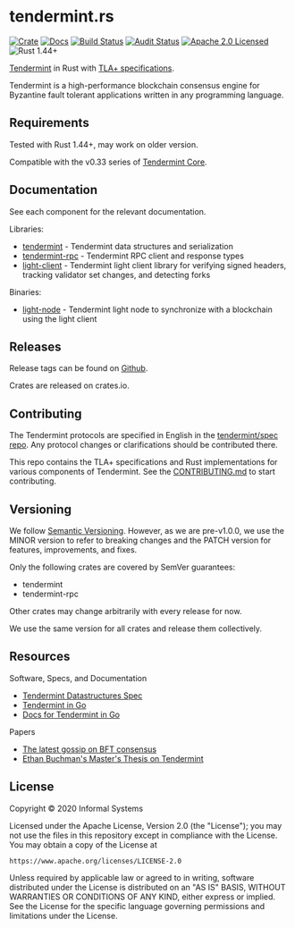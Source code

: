 # tendermint.rs

[![Crate][crate-image]][crate-link]
[![Docs][docs-image]][docs-link]
[![Build Status][build-image]][build-link]
[![Audit Status][audit-image]][audit-link]
[![Apache 2.0 Licensed][license-image]][license-link]
![Rust 1.44+][rustc-image]

[Tendermint] in Rust with [TLA+ specifications](/docs/spec).

Tendermint is a high-performance blockchain consensus engine 
for Byzantine fault tolerant applications written in any programming language.

## Requirements

Tested with Rust 1.44+, may work on older version.

Compatible with the v0.33 series of [Tendermint Core][Tendermint].

## Documentation

See each component for the relevant documentation.

Libraries:

- [tendermint](./tendermint) - Tendermint data structures and
  serialization
- [tendermint-rpc](./rpc) - Tendermint RPC client and
  response types
- [light-client](./light-client) - Tendermint light client library for verifying
  signed headers, tracking validator set changes, and detecting forks

Binaries:

- [light-node](./light-node) - Tendermint light node to synchronize with a
  blockchain using the light client 

## Releases

Release tags can be found on [Github](https://github.com/informalsystems/tendermint-rs/releases).

Crates are released on crates.io.

## Contributing

The Tendermint protocols are specified in English in the
[tendermint/spec repo](https://github.com/tendermint/spec).
Any protocol changes or clarifications should be contributed there.

This repo contains the TLA+ specifications and Rust implementations for
various components of Tendermint. See the [CONTRIBUTING.md][contributing] to start
contributing.

## Versioning

We follow [Semantic Versioning](https://semver.org/). However, as we are
pre-v1.0.0, we use the MINOR version to refer to breaking changes and the PATCH
version for features, improvements, and fixes.

Only the following crates are covered by SemVer guarantees:

- tendermint
- tendermint-rpc

Other crates may change arbitrarily with every release for now.

We use the same version for all crates and release them collectively.

## Resources

Software, Specs, and Documentation

- [Tendermint Datastructures Spec](https://github.com/tendermint/spec)
- [Tendermint in Go](https://github.com/tendermint/tendermint)
- [Docs for Tendermint in Go](http://docs.tendermint.com/)

Papers

- [The latest gossip on BFT consensus](https://arxiv.org/abs/1807.04938)
- [Ethan Buchman's Master's Thesis on Tendermint](https://atrium.lib.uoguelph.ca/xmlui/handle/10214/9769)

## License

Copyright © 2020 Informal Systems

Licensed under the Apache License, Version 2.0 (the "License");
you may not use the files in this repository except in compliance with the License.
You may obtain a copy of the License at

    https://www.apache.org/licenses/LICENSE-2.0

Unless required by applicable law or agreed to in writing, software
distributed under the License is distributed on an "AS IS" BASIS,
WITHOUT WARRANTIES OR CONDITIONS OF ANY KIND, either express or implied.
See the License for the specific language governing permissions and
limitations under the License.

[//]: # (badges)

[crate-image]: https://img.shields.io/crates/v/tendermint.svg
[crate-link]: https://crates.io/crates/tendermint
[docs-image]: https://docs.rs/tendermint/badge.svg
[docs-link]: https://docs.rs/tendermint/
[build-image]: https://github.com/informalsystems/tendermint-rs/workflows/Rust/badge.svg
[build-link]: https://github.com/informalsystems/tendermint-rs/actions?query=workflow%3ARust
[audit-image]: https://github.com/informalsystems/tendermint-rs/workflows/Audit-Check/badge.svg
[audit-link]: https://github.com/informalsystems/tendermint-rs/actions?query=workflow%3AAudit-Check
[license-image]: https://img.shields.io/badge/license-Apache2.0-blue.svg
[license-link]: https://github.com/interchainio/tendermint-rs/blob/master/LICENSE
[rustc-image]: https://img.shields.io/badge/rustc-1.44+-blue.svg

[//]: # (general links)

[tendermint-docs-link]: https://docs.rs/tendermint/
[tendermint-rpc-docs-link]: https://docs.rs/tendermint-rpc/
[Tendermint]: https://github.com/tendermint/tendermint
[tendermint-light-client-docs-link]: https://docs.rs/tendermint-light-client/
[tendermint-light-node-docs-link]: https://docs.rs/tendermint-light-node/
[contributing]: ./CONTRIBUTING.md
